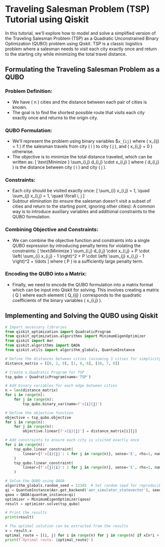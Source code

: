 # Traveling Salesman Problem (TSP) Tutorial using Qiskit

In this tutorial, we'll explore how to model and solve a simplified version of the Traveling Salesman Problem (TSP) as a Quadratic Unconstrained Binary Optimization (QUBO) problem using Qiskit. TSP is a classic logistics problem where a salesman needs to visit each city exactly once and return to the starting city while minimizing the total travel distance.

## Formulating the Traveling Salesman Problem as a QUBO

### Problem Definition:
- We have \( n \) cities and the distance between each pair of cities is known.
- The goal is to find the shortest possible route that visits each city exactly once and returns to the origin city.

### QUBO Formulation:
- We'll represent the problem using binary variables $` x_{ij} ` where \( x_{ij} = 1 \) if the salesman travels from city \( i \) to city \( j \), and \( x_{i,j} = 0 \) otherwise.
- The objective is to minimize the total distance traveled, which can be written as:
\[ \text{Minimize } \sum_{i,j} d_{i,j} \cdot x_{i,j} \]
where \( d_{i,j} \) is the distance between city \( i \) and city \( j \).

### Constraints:
- Each city should be visited exactly once:
\[ \sum_{i} x_{i,j} = 1, \quad \sum_{j} x_{i,j} = 1, \quad \forall i, j \]
- Subtour elimination (to ensure the salesman doesn’t visit a subset of cities and return to the starting point, ignoring other cities): A common way is to introduce auxiliary variables and additional constraints to the QUBO formulation.

### Combining Objective and Constraints:
- We can combine the objective function and constraints into a single QUBO expression by introducing penalty terms for violating the constraints:
\[ \text{Minimize } \sum_{i,j} d_{i,j} \cdot x_{i,j} + P \cdot \left( \sum_{i} x_{i,j} - 1 \right)^2 + P \cdot \left( \sum_{j} x_{i,j} - 1 \right)^2 + \ldots \]
where \( P \) is a sufficiently large penalty term.

### Encoding the QUBO into a Matrix:
- Finally, we need to encode the QUBO formulation into a matrix format which can be input into Qiskit for solving. This involves creating a matrix \( Q \) where each element \( Q_{ij} \) corresponds to the quadratic coefficients of the binary variables \( x_{i,j} \).

## Implementing and Solving the QUBO using Qiskit

```python
# Import necessary libraries
from qiskit_optimization import QuadraticProgram
from qiskit_optimization.algorithms import MinimumEigenOptimizer
from qiskit import Aer
from qiskit.algorithms import QAOA
from qiskit.utils import algorithm_globals, QuantumInstance

# Define the distances between cities (assuming 3 cities for simplicity)
distance_matrix = [[0, 2, 9], [1, 0, 6], [10, 7, 0]]

# Create a Quadratic Program for TSP
tsp_qubo = QuadraticProgram(name='TSP')

# Add binary variables for each edge between cities
n = len(distance_matrix)
for i in range(n):
    for j in range(n):
        tsp_qubo.binary_var(name=f'x{i}{j}')

# Define the objective function
objective = tsp_qubo.objective
for i in range(n):
    for j in range(n):
        objective.linear[f'x{i}{j}'] = distance_matrix[i][j]

# Add constraints to ensure each city is visited exactly once
for i in range(n):
    tsp_qubo.linear_constraint(
        linear={f'x{i}{j}': 1 for j in range(n)}, sense='E', rhs=1, name=f'visit_city{i}_once'
    )
    tsp_qubo.linear_constraint(
        linear={f'x{j}{i}': 1 for j in range(n)}, sense='E', rhs=1, name=f'leave_city{i}_once'
    )

# Solve the QUBO using QAOA
algorithm_globals.random_seed = 12345  # Set random seed for reproducibility
qi = QuantumInstance(Aer.get_backend('aer_simulator_statevector'), seed_simulator=12345, seed_transpiler=12345)
qaoa = QAOA(quantum_instance=qi)
optimizer = MinimumEigenOptimizer(qaoa)
result = optimizer.solve(tsp_qubo)

# Print the results
print(result)

# The optimal solution can be extracted from the results
x = result.x
optimal_route = [(i, j) for i in range(n) for j in range(n) if x[n*i + j] == 1]
print(f'Optimal route: {optimal_route}')
